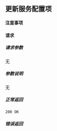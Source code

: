 ## 更新服务配置项

#### 注意事项

#### 请求

##### 请求参数

无

##### 参数说明

无

##### 正常返回

```
200 OK
```

##### 错误返回
